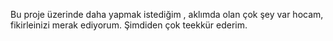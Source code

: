 Bu proje üzerinde daha yapmak istediğim , aklımda olan çok şey var hocam, fikirleinizi merak ediyorum. Şimdiden çok teekkür ederim.
